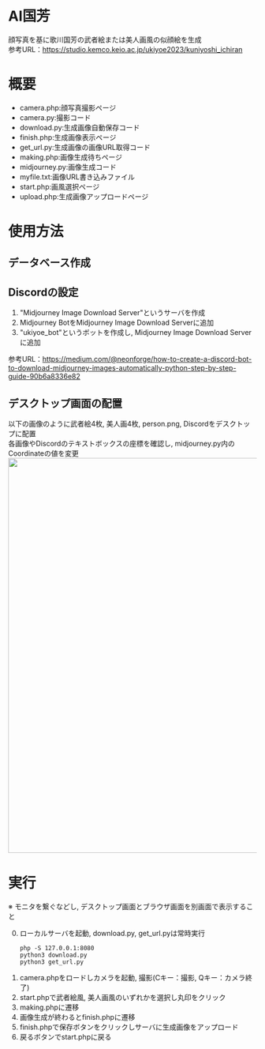 # AI国芳
顔写真を基に歌川国芳の武者絵または美人画風の似顔絵を生成<br>
参考URL：https://studio.kemco.keio.ac.jp/ukiyoe2023/kuniyoshi_ichiran

# 概要
- camera.php:顔写真撮影ページ                                 
- camera.py:撮影コード
- download.py:生成画像自動保存コード
- finish.php:生成画像表示ページ
- get_url.py:生成画像の画像URL取得コード
- making.php:画像生成待ちページ
- midjourney.py:画像生成コード
- myfile.txt:画像URL書き込みファイル
- start.php:画風選択ページ
- upload.php:生成画像アップロードページ

# 使用方法
## データベース作成

## Discordの設定
1. "Midjourney Image Download Server"というサーバを作成
2. Midjourney BotをMidjourney Image Download Serverに追加
3. "ukiyoe_bot"というボットを作成し, Midjourney Image Download Serverに追加

参考URL：https://medium.com/@neonforge/how-to-create-a-discord-bot-to-download-midjourney-images-automatically-python-step-by-step-guide-90b6a8336e82

## デスクトップ画面の配置
以下の画像のように武者絵4枚, 美人画4枚, person.png, Discordをデスクトップに配置<br>
各画像やDiscordのテキストボックスの座標を確認し, midjourney.py内のCoordinateの値を変更<br>
<img src="https://github.com/kemco2019/ukiyoe_kuniyoshi/assets/128669621/fc8b7200-7cd7-4877-81b8-219ce9509432" width="800">

# 実行
※ モニタを繋ぐなどし, デスクトップ画面とブラウザ画面を別画面で表示すること

0. ローカルサーバを起動, download.py, get_url.pyは常時実行
   ```
   php -S 127.0.0.1:8080
   python3 download.py
   python3 get_url.py
   ```
1. camera.phpをロードしカメラを起動, 撮影(Cキー：撮影, Qキー：カメラ終了)
2. start.phpで武者絵風, 美人画風のいずれかを選択し丸印をクリック
3. making.phpに遷移
4. 画像生成が終わるとfinish.phpに遷移
5. finish.phpで保存ボタンをクリックしサーバに生成画像をアップロード
6. 戻るボタンでstart.phpに戻る
